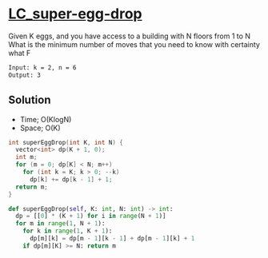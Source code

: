 # [LC_super-egg-drop](https://leetcode.com/problems/super-egg-drop)

Given K eggs, and you have access to a building with N floors from 1 to N
What is the minimum number of moves that you need to know with certainty what F

```txt
Input: k = 2, n = 6
Output: 3
```

## Solution

* Time; O(KlogN)
* Space; O(K)

```cpp
int superEggDrop(int K, int N) {
  vector<int> dp(K + 1, 0);
  int m;
  for (m = 0; dp[K] < N; m++)
    for (int k = K; k > 0; --k)
      dp[k] += dp[k - 1] + 1;
  return m;
}
```

```py
def superEggDrop(self, K: int, N: int) -> int:
  dp = [[0] * (K + 1) for i in range(N + 1)]
  for m in range(1, N + 1):
    for k in range(1, K + 1):
      dp[m][k] = dp[m - 1][k - 1] + dp[m - 1][k] + 1
    if dp[m][K] >= N: return m
```
